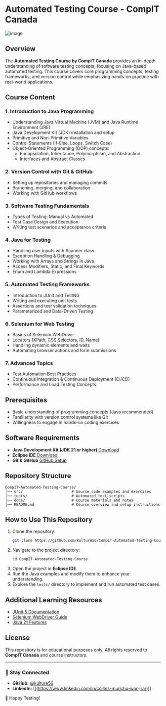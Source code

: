 # Automated Testing Course - CompIT Canada

![image](https://github.com/user-attachments/assets/c2e429aa-e1cd-4e9d-aec6-7f8ca5cc80d7)

## Overview
The **Automated Testing Course by CompIT Canada** provides an in-depth understanding of software testing concepts, focusing on Java-based automated testing. This course covers core programming concepts, testing frameworks, and version control while emphasizing hands-on practice with real-world applications.

## Course Content

### 1. **Introduction to Java Programming**
- Understanding Java Virtual Machine (JVM) and Java Runtime Environment (JRE)
- Java Development Kit (JDK) installation and setup
- Primitive and Non-Primitive Variables
- Control Statements (If-Else, Loops, Switch Case)
- Object-Oriented Programming (OOP) concepts:
  - Encapsulation, Inheritance, Polymorphism, and Abstraction
  - Interfaces and Abstract Classes

### 2. **Version Control with Git & GitHub**
- Setting up repositories and managing commits
- Branching, merging, and collaboration
- Working with GitHub workflows

### 3. **Software Testing Fundamentals**
- Types of Testing: Manual vs Automated
- Test Case Design and Execution
- Writing test scenarios and acceptance criteria

### 4. **Java for Testing**
- Handling user inputs with Scanner class
- Exception Handling & Debugging
- Working with Arrays and Strings in Java
- Access Modifiers, Static, and Final Keywords
- Enum and Lambda Expressions

### 5. **Automated Testing Frameworks**
- Introduction to JUnit and TestNG
- Writing and executing unit tests
- Assertions and test validation techniques
- Parameterized and Data-Driven Testing

### 6. **Selenium for Web Testing**
- Basics of Selenium WebDriver
- Locators (XPath, CSS Selectors, ID, Name)
- Handling dynamic elements and waits
- Automating browser actions and form submissions

### 7. **Advanced Topics**
- Test Automation Best Practices
- Continuous Integration & Continuous Deployment (CI/CD)
- Performance and Load Testing Concepts

## Prerequisites
- Basic understanding of programming concepts (Java recommended)
- Familiarity with version control systems like Git
- Willingness to engage in hands-on coding exercises

## Software Requirements
- **Java Development Kit (JDK 21 or higher)** [Download](https://www.oracle.com/ca-en/java/technologies/downloads/)
- **Eclipse IDE** [Download](https://www.eclipse.org/downloads/packages/)
- **Git & GitHub** [GitHub Setup](https://github.com/)

## Repository Structure
```
CompIT-Automated-Testing-Course/
│── src/                      # Source code examples and exercises
│── tests/                    # Automated test scripts
│── docs/                     # Course materials and notes
│── README.md                 # Course overview and setup instructions
```

## How to Use This Repository
1. Clone the repository:
   ```sh
   git clone https://github.com/kulture56/CompIT-Automated-Testing-Course.git
   ```
2. Navigate to the project directory:
   ```sh
   cd CompIT-Automated-Testing-Course
   ```
3. Open the project in **Eclipse IDE**.
4. Run the Java examples and modify them to enhance your understanding.
5. Explore the `tests/` directory to implement and run automated test cases.

## Additional Learning Resources
- [JUnit 5 Documentation](https://junit.org/junit5/docs/current/user-guide/)
- [Selenium WebDriver Guide](https://www.selenium.dev/documentation/)
- [Java 21 Features](https://dev.java/)

## License
This repository is for educational purposes only. All rights reserved to **CompIT Canada** and course instructors.

---

### 📌 Stay Connected
- **GitHub:** [@kulture56](https://github.com/kulture56)
- **LinkedIn:** [[(https://www.linkedin.com/in/collins-murichu-wanjira/)]]

🚀 Happy Testing!

